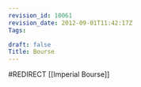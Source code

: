 ```yaml
---
revision_id: 10061
revision_date: 2012-09-01T11:42:17Z
Tags:

draft: false
Title: Bourse
---
```

#REDIRECT [[Imperial Bourse]]